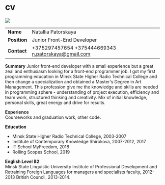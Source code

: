 # cv
![
](https://detskie-multiki.ru/uploads/posts/2017-09/1506518162_kesha.jpg)

| | |
|--|--|
| **Name** | Natallia Patorskaya |
| **Position** | Junior Front-End Developer |
| **Contact** | +375297457654 +375444669343 n.patorskaya@gmail.com|

**Summary**
Junior front-end developer with a small experience but a great zeal and enthusiasm looking for a front-end programmer job. I got my first programming education in Minsk State Higher Radio Technical College and then change a specialization and obtained a Master's Degree in Art Management. This profession give me the knowledge and skills are needed in programming sphere - understanding of project execution, efficiency and team work, structured thinking and creativity. Mix of initial knowledge, personal skills, great energy and drive for results. 

**Experience**  
Сourseworks and graduation work, other code. 

**Education**   

 - Minsk State Higher Radio Technical College, 2003-2007
 - Institute of Contemporary Knowledge Shirokova, 2007-2012, 2017
 - IT School MyFreedom, 2018
 - Rolling Scopes School, 2019 
 
**English Level B2**  
Minsk State Linguistic University
Institute of Professional Development and Retraining
Foreign Languages for managers and specialists faculty, 2012-2013
British Council, 2013-2014.

